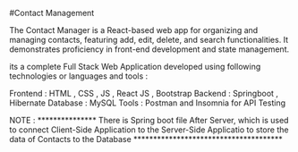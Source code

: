 #Contact Management

The Contact Manager is a React-based web app for organizing and managing contacts, featuring add, edit, delete, and search functionalities. It demonstrates proficiency in front-end development and state management.

its a complete Full Stack Web Application developed using following technologies or languages and tools :

Frontend : HTML , CSS , JS , React JS , Bootstrap 
Backend : Springboot , Hibernate
Database : MySQL
Tools : Postman and Insomnia for API Testing


NOTE : *************** There is Spring boot file After Server,
which is used to connect Client-Side Application to the Server-Side Applicatio to store the data of Contacts to the Database **************************************

